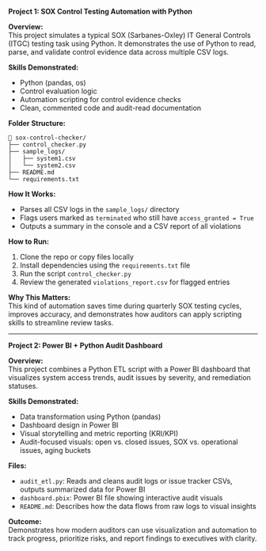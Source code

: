 
**Project 1: SOX Control Testing Automation with Python**

**Overview:**  
This project simulates a typical SOX (Sarbanes-Oxley) IT General Controls (ITGC) testing task using Python. It demonstrates the use of Python to read, parse, and validate control evidence data across multiple CSV logs.

**Skills Demonstrated:**  
- Python (pandas, os)  
- Control evaluation logic  
- Automation scripting for control evidence checks  
- Clean, commented code and audit-read documentation  

**Folder Structure:**  
```
📁 sox-control-checker/
├── control_checker.py
├── sample_logs/
│   ├── system1.csv
│   └── system2.csv
├── README.md
└── requirements.txt
```

**How It Works:**  
- Parses all CSV logs in the `sample_logs/` directory  
- Flags users marked as `terminated` who still have `access_granted = True`  
- Outputs a summary in the console and a CSV report of all violations  

**How to Run:**  
1. Clone the repo or copy files locally  
2. Install dependencies using the `requirements.txt` file  
3. Run the script `control_checker.py`  
4. Review the generated `violations_report.csv` for flagged entries  

**Why This Matters:**  
This kind of automation saves time during quarterly SOX testing cycles, improves accuracy, and demonstrates how auditors can apply scripting skills to streamline review tasks.

---

**Project 2: Power BI + Python Audit Dashboard**

**Overview:**  
This project combines a Python ETL script with a Power BI dashboard that visualizes system access trends, audit issues by severity, and remediation statuses.

**Skills Demonstrated:**  
- Data transformation using Python (pandas)  
- Dashboard design in Power BI  
- Visual storytelling and metric reporting (KRI/KPI)  
- Audit-focused visuals: open vs. closed issues, SOX vs. operational issues, aging buckets  

**Files:**  
- `audit_etl.py`: Reads and cleans audit logs or issue tracker CSVs, outputs summarized data for Power BI  
- `dashboard.pbix`: Power BI file showing interactive audit visuals  
- `README.md`: Describes how the data flows from raw logs to visual insights  

**Outcome:**  
Demonstrates how modern auditors can use visualization and automation to track progress, prioritize risks, and report findings to executives with clarity.
